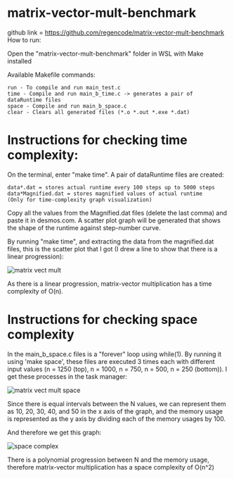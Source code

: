 # matrix-vector-mult-benchmark

github link = https://github.com/regencode/matrix-vector-mult-benchmark
How to run:

Open the "matrix-vector-mult-benchmark" folder in WSL with Make installed

Available Makefile commands:

    run - To compile and run main_test.c
    time - Compile and run main_b_time.c -> generates a pair of dataRuntime files
    space - Compile and run main_b_space.c
    clear - Clears all generated files (*.o *.out *.exe *.dat)
 
 # Instructions for checking time complexity:
 On the terminal, enter "make time". A pair of dataRuntime files are created:
 
    data*.dat = stores actual runtime every 100 steps up to 5000 steps
    data*Magnified.dat = stores magnified values of actual runtime 
    (Only for time-complexity graph visualization)
  
Copy all the values from the Magnified.dat files (delete the last comma) and paste it in desmos.com. A scatter plot graph will be generated that shows the shape of the runtime against step-number curve.
    
By running "make time", and extracting the data from the magnified.dat files, this is the scatter plot that I got (I drew a line to show that there is a linear progression):

![matrix vect mult](https://user-images.githubusercontent.com/114067350/205201511-421a2205-f792-4c7b-b24b-9020e5c9a4da.PNG)

As there is a linear progression, matrix-vector multiplication has a time complexity of O(n).

# Instructions for checking space complexity

In the main_b_space.c files is a "forever" loop using while(1). By running it using 'make space', these files are executed 3 times each with different input values (n = 1250 (top), n = 1000, n = 750, n = 500, n = 250 (bottom)).
I get these processes in the task manager:

![matrix vect mult space](https://user-images.githubusercontent.com/114067350/205203900-ccef1aec-d485-4d9e-884d-7ccfab22c95b.PNG)

Since there is equal intervals between the N values, we can represent them as 10, 20, 30, 40, and 50 in the x axis of the graph, and the memory usage is represented
as the y axis by dividing each of the memory usages by 100.

And therefore we get this graph:

![space complex](https://user-images.githubusercontent.com/114067350/205204474-52ee88e6-81b2-43fd-a488-85049b28eabf.PNG)

There is a polynomial progression between N and the memory usage, therefore matrix-vector multiplication has a space complexity of O(n^2)
